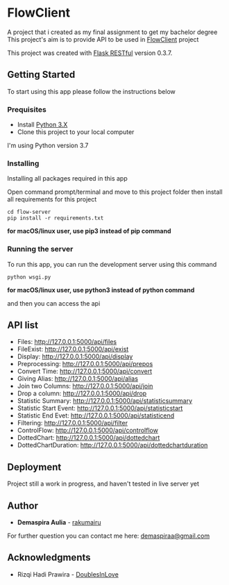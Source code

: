 # FlowClient

A project that i created as my final assignment to get my bachelor degree
This project's aim is to provide API to be used in [FlowClient](https://gitlab.com/rakumairu/flow-client) project 

This project was created with [Flask RESTful](https://flask-restful.readthedocs.io/en/latest/) version 0.3.7.

## Getting Started

To start using this app please follow the instructions below

### Prequisites

* Install [Python 3.X](https://www.python.org/downloads/)
* Clone this project to your local computer

I'm using Python version 3.7

### Installing

Installing all packages required in this app

Open command prompt/terminal and move to this project folder then install all requirements for this project

```
cd flow-server
pip install -r requirements.txt
```

**for macOS/linux user, use pip3 instead of pip command**

### Running the server

To run this app, you can run the development server using this command

```
python wsgi.py
```

**for macOS/linux user, use python3 instead of python command**

and then you can access the api

## API list

* Files: http://127.0.0.1:5000/api/files
* FileExist: http://127.0.0.1:5000/api/exist
* Display: http://127.0.0.1:5000/api/display
* Preprocessing: http://127.0.0.1:5000/api/prepos
* Convert Time: http://127.0.0.1:5000/api/convert
* Giving Alias: http://127.0.0.1:5000/api/alias
* Join two Columns: http://127.0.0.1:5000/api/join
* Drop a column: http://127.0.0.1:5000/api/drop
* Statistic Summary: http://127.0.0.1:5000/api/statisticsummary
* Statistic Start Event: http://127.0.0.1:5000/api/statisticstart
* Statistic End Evet: http://127.0.0.1:5000/api/statisticend
* Filtering: http://127.0.0.1:5000/api/filter
* ControlFlow: http://127.0.0.1:5000/api/controlflow
* DottedChart: http://127.0.0.1:5000/api/dottedchart
* DottedChartDuration: http://127.0.0.1:5000/api/dottedchartduration

## Deployment

Project still a work in progress, and haven't tested in live server yet

## Author

* **Demaspira Aulia** - [rakumairu](https://github.com/rakumairu) 

For further question you can contact me here: demaspiraa@gmail.com

## Acknowledgments

* Rizqi Hadi Prawira - [DoublesInLove](https://github.com/doublesinlove)